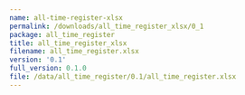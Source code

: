 ```yaml
---
name: all-time-register-xlsx
permalink: /downloads/all_time_register_xlsx/0_1
package: all_time_register
title: all_time_register_xlsx
filename: all_time_register.xlsx
version: '0.1'
full_version: 0.1.0
file: /data/all_time_register/0.1/all_time_register.xlsx
---
```

